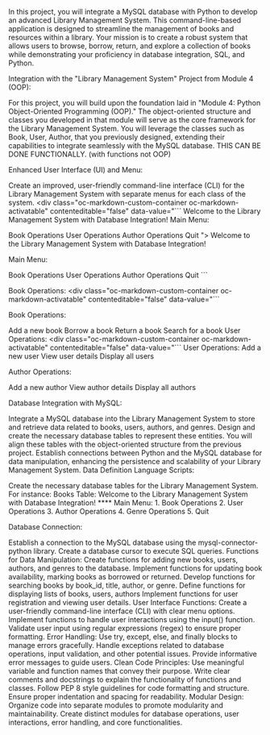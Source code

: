 In this project, you will integrate a MySQL database with Python to develop an advanced Library Management System. This command-line-based application is designed to streamline the management of books and resources within a library. Your mission is to create a robust system that allows users to browse, borrow, return, and explore a collection of books while demonstrating your proficiency in database integration, SQL, and Python.

Integration with the "Library Management System" Project from Module 4 (OOP):

For this project, you will build upon the foundation laid in "Module 4: Python Object-Oriented Programming (OOP)." The object-oriented structure and classes you developed in that module will serve as the core framework for the Library Management System. You will leverage the classes such as Book, User, Author,  that you previously designed, extending their capabilities to integrate seamlessly with the MySQL database. THIS CAN BE DONE FUNCTIONALLY. (with functions not OOP)

Enhanced User Interface (UI) and Menu:

Create an improved, user-friendly command-line interface (CLI) for the Library Management System with separate menus for each class of the system. <div class="oc-markdown-custom-container oc-markdown-activatable" contenteditable="false" data-value="``` Welcome to the Library Management System with Database Integration!
Main Menu:

Book Operations
User Operations
Author Operations
Quit "> Welcome to the Library Management System with Database Integration!

Main Menu:

Book Operations
User Operations
Author Operations
Quit ```

Book Operations: <div class="oc-markdown-custom-container oc-markdown-activatable" contenteditable="false" data-value="``` 

Book Operations:

Add a new book
Borrow a book
Return a book
Search for a book
User Operations: <div class="oc-markdown-custom-container oc-markdown-activatable" contenteditable="false" data-value="``` User Operations:
Add a new user
View user details
Display all users 

Author Operations: 

Add a new author
View author details
Display all authors 


Database Integration with MySQL:

Integrate a MySQL database into the Library Management System to store and retrieve data related to books, users, authors, and genres.
Design and create the necessary database tables to represent these entities. You will align these tables with the object-oriented structure from the previous project.
Establish connections between Python and the MySQL database for data manipulation, enhancing the persistence and scalability of your Library Management System.
Data Definition Language Scripts:

Create the necessary database tables for the Library Management System. For instance:
Books Table:
Welcome to the Library Management System with Database Integration! **** Main Menu: 1. Book Operations 2. User Operations 3. Author Operations 4. Genre Operations 5. Quit

Database Connection:

Establish a connection to the MySQL database using the mysql-connector-python library.
Create a database cursor to execute SQL queries. Functions for Data Manipulation:
Create functions for adding new books, users, authors, and genres to the database.
Implement functions for updating book availability, marking books as borrowed or returned.
Develop functions for searching books by book_id, title, author, or genre.
Define functions for displaying lists of books, users, authors
Implement functions for user registration and viewing user details. User Interface Functions:
Create a user-friendly command-line interface (CLI) with clear menu options.
Implement functions to handle user interactions using the input() function.
Validate user input using regular expressions (regex) to ensure proper formatting. Error Handling:
Use try, except, else, and finally blocks to manage errors gracefully.
Handle exceptions related to database operations, input validation, and other potential issues.
Provide informative error messages to guide users. Clean Code Principles:
Use meaningful variable and function names that convey their purpose.
Write clear comments and docstrings to explain the functionality of functions and classes.
Follow PEP 8 style guidelines for code formatting and structure.
Ensure proper indentation and spacing for readability. Modular Design:
Organize code into separate modules to promote modularity and maintainability.
Create distinct modules for database operations, user interactions, error handling, and core functionalities. 

